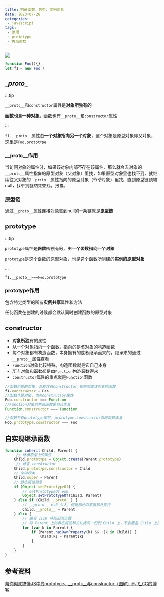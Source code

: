 ```yaml
---
title: 构造函数，原型，实例对象
date: 2023-07-28
categories:
 - javascript
tags:
 - 原理
 - prototype
 - 构造函数
---
```


![](https://img-blog.csdnimg.cn/20190311194017886.png)

```js
function Foo(){}
let f1 = new Foo()
```

## \__proto__

:::tip

`__proto__`和`constructor`属性是**对象所独有的**

**函数也是一种对象**，函数也有`__proto__`和`constructor`属性

:::

`f1.__proto__`属性由**一个对象指向另一个对象**，这个对象是原型对象即父对象，这里是`Foo.prototype`

### \__proto__作用

当访问对象的属性时，如果该对象内部不存在该属性，那么就会去对象的`__proto__`属性指向的原型对象（父对象）里找，如果原型对象里也找不到，就继续往父对象的`__proto__`属性指向的原型对象（爷爷对象）里找，直到原型链顶端null，找不到就结束查找，报错。

### 原型链

通过`__proto__`属性连接对象直到null的一条链就是**原型链**

## prototype

:::tip

`prototype`属性是**函数**所独有的，由**一个函数指向一个对象**

`prototype`是这个函数的原型对象，也是这个函数所创建的**实例的原型对象**

:::

`f1.__proto__===Foo.prototype`

### prototype作用

包含特定类型的所有**实例共享**属性和方法

任何函数在创建的时候都会默认同时创建函数的原型对象

## constructor

- **对象所独**有的属性
- 从一个对象指向一个函数，指向的是该对象的构造函数
- 每个对象都有构造函数，本身拥有的或者继承而来的，继承来的通过`__proto__`属性查看
- `Function`对象比较特殊，构造函数就是它自己本身
- 所有对象和函数都是由`Function`构造函数得来
- `constructor`属性的重点就是`Function`函数

```js
//函数创建的对象，对象含有constructor,指向创建该对象的函数
f1.constructor = Foo
//函数也是对象，也有constructor属性
Foo.constructor === Function
//Function对象的构造函数是自己本身
Function.constructor === Function

//函数特有prototype属性，prototype.constructor指向函数本身
Foo.prototype.constructor === Foo
```

## 自实现继承函数

```js
function inherit(Child, Parent) {
     // 继承原型上的属性 
    Child.prototype = Object.create(Parent.prototype)
     // 修复 constructor
    Child.prototype.constructor = Child
    // 存储超类
    Child.super = Parent
    // 静态属性继承
    if (Object.setPrototypeOf) {
        // setPrototypeOf es6
        Object.setPrototypeOf(Child, Parent)
    } else if (Child.__proto__) {
        // __proto__ es6 引入，但是部分浏览器早已支持
        Child.__proto__ = Parent
    } else {
        // 兼容 IE10 等陈旧浏览器
        // 将 Parent 上的静态属性和方法拷贝一份到 Child 上，不会覆盖 Child 上的方法
        for (var k in Parent) {
            if (Parent.hasOwnProperty(k) && !(k in Child)) {
                Child[k] = Parent[k]
            }
        }
    }
}
```

## 参考资料

[帮你彻底搞懂JS中的prototype、__proto__与constructor（图解）码飞_CC的博客](https://blog.csdn.net/cc18868876837/article/details/81211729)